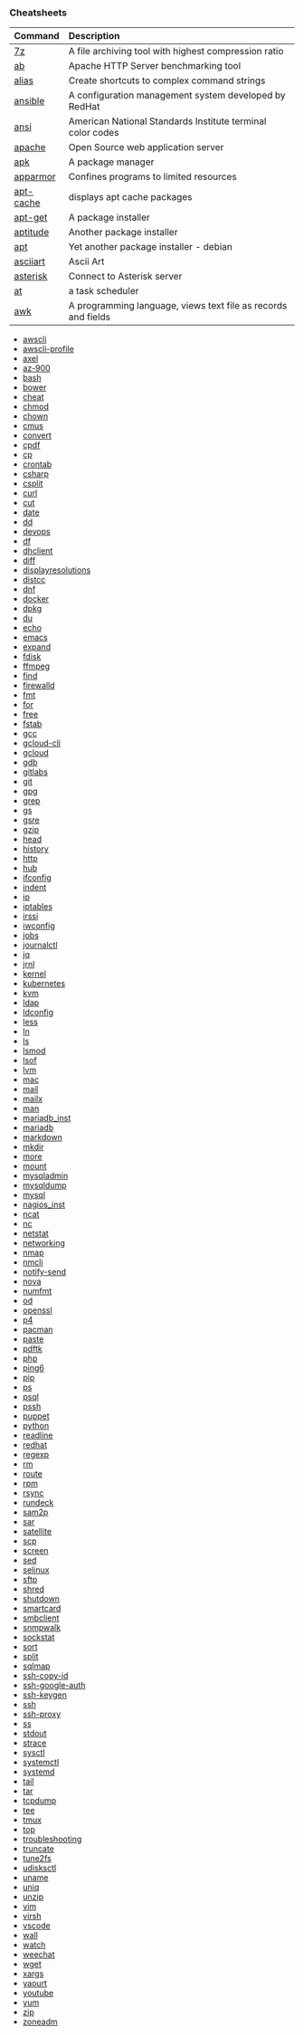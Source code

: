 ### Cheatsheets

| Command | Description |
|:--- |:--- |
| [7z](7z.md) | A file archiving tool with highest compression ratio |
| [ab](ab.md) | Apache HTTP Server benchmarking tool |
| [alias](alias.md) | Create shortcuts to complex command strings |
| [ansible](ansible.md) | A configuration management system developed by RedHat |
| [ansi](ansi.md) | American National Standards Institute terminal color codes |
| [apache](apache.md) | Open Source web application server |
| [apk](apk.md) | A package manager |
| [apparmor](apparmor.md) | Confines programs to limited resources |
| [apt-cache](apt-cache.md) | displays apt cache packages |
| [apt-get](apt-get.md) | A package installer |
| [aptitude](aptitude.md) | Another package installer |
| [apt](apt.md) | Yet another package installer - debian |
| [asciiart](asciiart.md) | Ascii Art |
| [asterisk](asterisk.md) | Connect to Asterisk server |
| [at](at.md) | a task scheduler |
| [awk](awk.md) | A programming language, views text file as records and fields |


- [awscli](awscli.md)
- [awscli-profile](awscli-profile.md)
- [axel](axel.md)
- [az-900](az-900.md)
- [bash](bash.md)
- [bower](bower.md)
- [cheat](cheat.md)
- [chmod](chmod.md)
- [chown](chown.md)
- [cmus](cmus.md)
- [convert](convert.md)
- [cpdf](cpdf.md)
- [cp](cp.md)
- [crontab](crontab.md)
- [csharp](csharp.md)
- [csplit](csplit.md)
- [curl](curl.md)
- [cut](cut.md)
- [date](date.md)
- [dd](dd.md)
- [devops](devops.md)
- [df](df.md)
- [dhclient](dhclient.md)
- [diff](diff.md)
- [displayresolutions](displayresolutions.md)
- [distcc](distcc.md)
- [dnf](dnf.md)
- [docker](docker.md)
- [dpkg](dpkg.md)
- [du](du.md)
- [echo](echo.md)
- [emacs](emacs.md)
- [expand](expand.md)
- [fdisk](fdisk.md)
- [ffmpeg](ffmpeg.md)
- [find](find.md)
- [firewalld](firewalld.md)
- [fmt](fmt.md)
- [for](for.md)
- [free](free.md)
- [fstab](fstab.md)
- [gcc](gcc.md)
- [gcloud-cli](gcloud-cli.md)
- [gcloud](gcloud.md)
- [gdb](gdb.md)
- [gitlabs](gitlabs.md)
- [git](git.md)
- [gpg](gpg.md)
- [grep](grep.md)
- [gs](gs.md)
- [gsre](gsre.md)
- [gzip](gzip.md)
- [head](head.md)
- [history](history.md)
- [http](http.md)
- [hub](hub.md)
- [ifconfig](ifconfig.md)
- [indent](indent.md)
- [ip](ip.md)
- [iptables](iptables.md)
- [irssi](irssi.md)
- [iwconfig](iwconfig.md)
- [jobs](jobs.md)
- [journalctl](journalctl.md)
- [jq](jq.md)
- [jrnl](jrnl.md)
- [kernel](kernel.md)
- [kubernetes](kubernetes.md)
- [kvm](kvm.md)
- [ldap](ldap.md)
- [ldconfig](ldconfig.md)
- [less](less.md)
- [ln](ln.md)
- [ls](ls.md)
- [lsmod](lsmod.md)
- [lsof](lsof.md)
- [lvm](lvm.md)
- [mac](mac.md)
- [mail](mail.md)
- [mailx](mailx.md)
- [man](man.md)
- [mariadb_inst](mariadb_inst.md)
- [mariadb](mariadb.md)
- [markdown](markdown.md)
- [mkdir](mkdir.md)
- [more](more.md)
- [mount](mount.md)
- [mysqladmin](mysqladmin.md)
- [mysqldump](mysqldump.md)
- [mysql](mysql.md)
- [nagios_inst](nagios_inst.md)
- [ncat](ncat.md)
- [nc](nc.md)
- [netstat](netstat.md)
- [networking](networking.md)
- [nmap](nmapnmap.md)
- [nmcli](nmcli.md)
- [notify-send](notify-send.md)
- [nova](nova.md)
- [numfmt](numfmt.md)
- [od](od.md)
- [openssl](openssl.md)
- [p4](p4.md)
- [pacman](pacman.md)
- [paste](paste.md)
- [pdftk](pdftk.md)
- [php](php.md)
- [ping6](ping6.md)
- [pip](pip.md)
- [ps](ps.md)
- [psql](psql.md)
- [pssh](pssh.md)
- [puppet](puppet.md)
- [python](python.md)
- [readline](readline.md)
- [redhat](redhat.md)
- [regexp](regexp.md)
- [rm](rm.md)
- [route](route.md)
- [rpm](rpm.md)
- [rsync](rsync.md)
- [rundeck](rundeck.md)
- [sam2p](sam2p.md)
- [sar](sar.md)
- [satellite](satellite.md)
- [scp](scp.md)
- [screen](screen.md)
- [sed](sed.md)
- [selinux](selinux.md)
- [sftp](sftp.md)
- [shred](shred.md)
- [shutdown](shutdown.md)
- [smartcard](smartcard.md)
- [smbclient](smbclient.md)
- [snmpwalk](snmpwalk.md)
- [sockstat](sockstat.md)
- [sort](sort.md)
- [split](split.md)
- [sqlmap](sqlmap.md)
- [ssh-copy-id](ssh-copy-id.md)
- [ssh-google-auth](ssh-google-auth.md)
- [ssh-keygen](ssh-keygen.md)
- [ssh](ssh.md)
- [ssh-proxy](ssh-proxy.md)
- [ss](ss.md)
- [stdout](stdout.md)
- [strace](strace.md)
- [sysctl](sysctl.md)
- [systemctl](systemctl.md)
- [systemd](systemd.md)
- [tail](tail.md)
- [tar](tar.md)
- [tcpdump](tcpdump.md)
- [tee](tee.md)
- [tmux](tmux.md)
- [top](top.md)
- [troubleshooting](troubleshooting.md)
- [truncate](truncate.md)
- [tune2fs](tune2fs.md)
- [udisksctl](udisksctl.md)
- [uname](uname.md)
- [uniq](uniq.md)
- [unzip](unzip.md)
- [vim](vim.md)
- [virsh](virsh.md)
- [vscode](vscode.md)
- [wall](wall.md)
- [watch](watch.md)
- [weechat](weechat.md)
- [wget](wget.md)
- [xargs](xargs.md)
- [yaourt](yaourt.md)
- [youtube](youtube-dl.md)
- [yum](yum.md)
- [zip](zip.md)
- [zoneadm](zoneadm.md)

